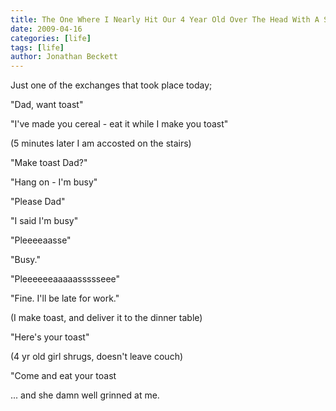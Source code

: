 ```yaml
---
title: The One Where I Nearly Hit Our 4 Year Old Over The Head With A Snowshovel
date: 2009-04-16
categories: [life]
tags: [life]
author: Jonathan Beckett
---
```


Just one of the exchanges that took place today;

"Dad, want toast"

"I've made you cereal - eat it while I make you toast"

(5 minutes later I am accosted on the stairs)

"Make toast Dad?"

"Hang on - I'm busy"

"Please Dad"

"I said I'm busy"

"Pleeeeaasse"

"Busy."

"Pleeeeeeaaaaassssseee"

"Fine. I'll be late for work."

(I make toast, and deliver it to the dinner table)

"Here's your toast"

(4 yr old girl shrugs, doesn't leave couch)

"Come and eat your toast 

... and she damn well grinned at me.